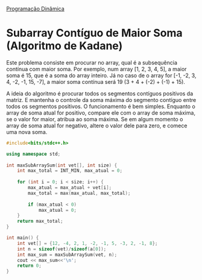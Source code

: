 [Programação Dinâmica]


# Subarray Contíguo de Maior Soma (Algoritmo de Kadane)


Este problema consiste em procurar no array, qual é a subsequência contínua com maior soma. Por exemplo, num array [1, 2, 3, 4, 5], a maior soma é 15, que é a soma do array inteiro. Já no caso de o array for [-1, -2, 3, 4, -2, -1, 15, -7], a maior soma contínua será 19 (3 + 4 + (-2) + (-1) + 15).

A ideia do algoritmo é procurar todos os segmentos contíguos positivos da matriz. E mantenha o controle da soma máxima do segmento contíguo entre todos os segmentos positivos. O funcionamento é bem simples. Enquanto o array de soma atual for positivo, compare ele com o array de soma máxima, se o valor for maior, atribua ao soma máxima. Se em algum momento o array de soma atual for negativo, altere o valor dele para zero, e comece uma nova soma.

```cpp
#include<bits/stdc++.h>

using namespace std; 
  
int maxSubArraySum(int vet[], int size) { 
    int max_total = INT_MIN, max_atual = 0; 
  
    for (int i = 0; i < size; i++) { 
        max_atual = max_atual + vet[i]; 
        max_total = max(max_atual, max_total); 
  
        if (max_atual < 0) 
            max_atual = 0; 
    } 
    return max_total; 
} 

int main() { 
    int vet[] = {12, -4, 2, 1, -2, -1, 5, -3, 2, -1, 8}; 
    int n = sizeof(vet)/sizeof(a[0]); 
    int max_sum = maxSubArraySum(vet, n); 
    cout << max_sum<<'\n'; 
    return 0; 
} 
```


[Programação Dinâmica]: https://github.com/alexistoigo/lab/blob/master/Programacao%20Dinamica/main.md#programa%C3%A7%C3%A3o-din%C3%A2mica
